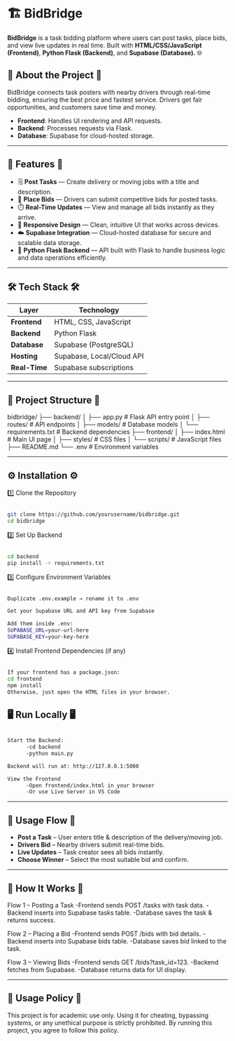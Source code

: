 # 🏗️ BidBridge

**BidBridge** is a task bidding platform where users can post tasks, place bids, and view live updates in real time.
Built with **HTML/CSS/JavaScript (Frontend)**, **Python Flask (Backend)**, and **Supabase (Database).** 🌐

## 📖 About the Project 📖

 BidBridge connects task posters with nearby drivers through real-time bidding, ensuring the best price and fastest service. Drivers get fair opportunities, and customers save time and money.
- **Frontend**: Handles UI rendering and API requests.
- **Backend**: Processes requests via Flask.
- **Database**: Supabase for cloud-hosted storage.

-----

## 📝 Features 📝

- 🗒️ **Post Tasks** — Create delivery or moving jobs with a title and description.  
- 💸 **Place Bids** — Drivers can submit competitive bids for posted tasks.  
- ⏱️ **Real-Time Updates** — View and manage all bids instantly as they arrive.  
- 📱 **Responsive Design** — Clean, intuitive UI that works across devices.  
- ☁️ **Supabase Integration** — Cloud-hosted database for secure and scalable data storage.  
- 🐍 **Python Flask Backend** — API built with Flask to handle business logic and data operations efficiently.  

-----

## 🛠️ Tech Stack 🛠️

| Layer         | Technology              |
|--------------|--------------------------|
| **Frontend** | HTML, CSS, JavaScript     |
| **Backend**  | Python Flask              |
| **Database** | Supabase (PostgreSQL)     |
| **Hosting**  | Supabase, Local/Cloud API |
| **Real-Time**| Supabase subscriptions    |

-----

## 📂 Project Structure 📂

bidbridge/
├── backend/
│   ├── app.py                # Flask API entry point
│   ├── routes/               # API endpoints
│   ├── models/               # Database models
│   └── requirements.txt      # Backend dependencies
├── frontend/
│   ├── index.html            # Main UI page
│   ├── styles/               # CSS files
│   └── scripts/              # JavaScript files
├── README.md
└── .env                      # Environment variables

-----

## ⚙️ Installation ⚙️

1️⃣ Clone the Repository
  ```bash

  git clone https://github.com/yourusername/bidbridge.git
  cd bidbridge
  ```

2️⃣ Set Up Backend
  ```bash

  cd backend
  pip install -r requirements.txt
  ```

3️⃣ Configure Environment Variables
  ```bash

  Duplicate .env.example → rename it to .env

  Get your Supabase URL and API key from Supabase

  Add them inside .env:
  SUPABASE_URL=your-url-here
  SUPABASE_KEY=your-key-here
  ```

4️⃣ Install Frontend Dependencies (if any)
  ```bash

  If your frontend has a package.json:
  cd frontend
  npm install
  Otherwise, just open the HTML files in your browser.
  ```

## 🖥️ Run Locally 🖥️
  ```bash

  Start the Backend:
        -cd backend
        -python main.py

  Backend will run at: http://127.0.0.1:5000

  View the Frontend
        -Open frontend/index.html in your browser
        -Or use Live Server in VS Code
  ```

-----

## 🚀 Usage Flow 🚀

- **Post a Task** – User enters title & description of the delivery/moving job.
- **Drivers Bid** – Nearby drivers submit real-time bids.
- **Live Updates** – Task creator sees all bids instantly.
- **Choose Winner** – Select the most suitable bid and confirm.

-----

## 🔄 How It Works 🔄

Flow 1 – Posting a Task
 -Frontend sends POST /tasks with task data.
 -Backend inserts into Supabase tasks table.
 -Database saves the task & returns success.

Flow 2 – Placing a Bid
 -Frontend sends POST /bids with bid details.
 -Backend inserts into Supabase bids table.
 -Database saves bid linked to the task.

Flow 3 – Viewing Bids
 -Frontend sends GET /bids?task_id=123.
 -Backend fetches from Supabase.
 -Database returns data for UI display.

-----

## 🚨 Usage Policy 🚨

This project is for academic use only.
Using it for cheating, bypassing systems, or any unethical purpose is strictly prohibited.
By running this project, you agree to follow this policy.
